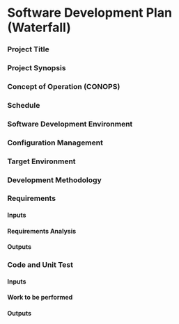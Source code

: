 # Software Development Plan (Waterfall)

### Project Title

### Project Synopsis

### Concept of Operation (CONOPS)

### Schedule

### Software Development Environment

### Configuration Management

### Target Environment

### Development Methodology

### Requirements

#### Inputs

#### Requirements Analysis

#### Outputs

### Code and Unit Test

#### Inputs

#### Work to be performed

#### Outputs
